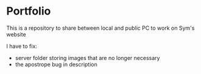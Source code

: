 # Portfolio
This is a repository to share between local and public PC to work on Sym's website

I have to fix:
- server folder storing images that are no longer necessary
- the apostrope bug in description